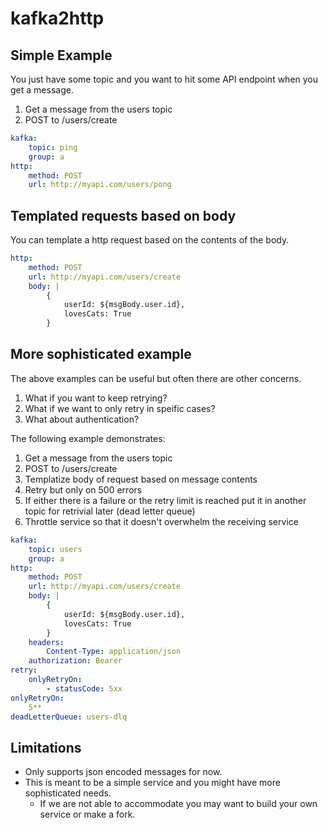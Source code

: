 # kafka2http

## Simple Example
You just have some topic and you want to hit some API endpoint when you get a message.

1. Get a message from the users topic
1. POST to /users/create

```yaml
kafka:
    topic: ping
    group: a
http:
    method: POST
    url: http://myapi.com/users/pong
```

## Templated requests based on body

You can template a http request based on the contents of the body.

```yaml
http:
    method: POST
    url: http://myapi.com/users/create
    body: |
        {
            userId: ${msgBody.user.id},
            lovesCats: True
        }
```

## More sophisticated example

The above examples can be useful but often there are other concerns.

1. What if you want to keep retrying?
1. What if we want to only retry in speific cases?
1. What about authentication?


The following example demonstrates:

1. Get a message from the users topic
1. POST to /users/create
1. Templatize body of request based on message contents
1. Retry but only on 500 errors
1. If either there is a failure or the retry limit is reached put it in another topic for retrivial later (dead letter queue)
1. Throttle service so that it doesn't overwhelm the receiving service

```yaml
kafka:
    topic: users
    group: a
http:
    method: POST
    url: http://myapi.com/users/create
    body: |
        {
            userId: ${msgBody.user.id},
            lovesCats: True
        }
    headers:
        Content-Type: application/json
    authorization: Bearer
retry:
    onlyRetryOn:
        - statusCode: 5xx
onlyRetryOn:
    5**
deadLetterQueue: users-dlq
```

## Limitations

* Only supports json encoded messages for now.
* This is meant to be a simple service and you might have more sophisticated needs.
    * If we are not able to accommodate you may want to build your own service or make a fork.